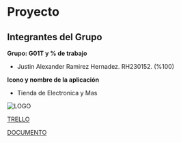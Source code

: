 # Proyecto

## Integrantes del Grupo

**Grupo: G01T y % de trabajo**

- Justin Alexander Ramirez Hernadez. RH230152. (%100)

**Icono y nombre de la aplicación**

- Tienda de Electronica y Mas

![LOGO](https://github.com/user-attachments/assets/eb76efae-3e93-4647-ba9f-502d843a8b97)

[TRELLO](https://trello.com/invite/b/67134b990d65991b747b3921/ATTI6df4ad84ee892d4cee0e4cac20bb7960BE1A1FD8/proyecto-catedra-dsm)

[DOCUMENTO](https://github.com/user-attachments/files/17444283/Manual.pdf)
